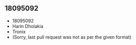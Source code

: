 ﻿## 18095092
- 18095092
- Harin Dholakia
- Tronix
- (Sorry, last pull request was not as per the given format)
